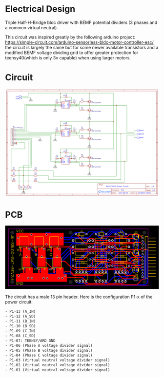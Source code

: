 # Electrical Design

Triple Half-H-Bridge bldc driver with BEMF potential dividers (3 phases and a common virtual neutral).

This circuit was inspired greatly by the following arduino project: https://simple-circuit.com/arduino-sensorless-bldc-motor-controller-esc/
the circuit is largely the same but for some newer available transistors and a modified BEMF voltage dividing grid to offer greater protection for teensy40(which is only 3v capable) when using larger motors.

# Circuit

![image](circuit/Schematic_drone-smt-3-high-power_2022-06-06.png)

# PCB

![image](circuit/PCB_pcb_2022-06-08.png)

The circuit has a male 13 pin header. Here is the configuration P1-x of the power circuit:

	- P1-13 (A_IN)
	- P1-12 (A_SD)
	- P1-11 (B_IN)
	- P1-10 (B_SD)
	- P1-09 (C_IN)
	- P1-08 (C_SD)
	- P1-07: TEENSY/ARD GND
	- P1-06 (Phase A voltage divider signal)
	- P1-05 (Phase B voltage divider signal)
	- P1-04 (Phase C voltage divider signal)
	- P1-03 (Virtual neutral voltage divider signal)
	- P1-02 (Virtual neutral voltage divider signal)
	- P1-01 (Virtual neutral voltage divider signal)



